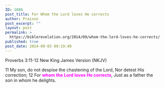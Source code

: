 ```yaml
---
ID: 1086
post_title: For Whom the Lord loves He corrects
author: Praison
post_excerpt: ""
layout: post
permalink: >
  https://biblerevelation.org/2014/09/whom-the-lord-loves-he-corrects/
published: true
post_date: 2014-09-03 09:19:40
---
```

Proverbs 3:11-12
New King James Version (NKJV)

11 My son, do not despise the chastening of the Lord,
Nor detest His correction;
12 For <span style="color: #ff00ff;"><strong>whom the Lord loves He corrects</strong></span>,
Just as a father the son in whom he delights.